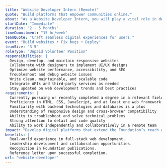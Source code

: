 ```yaml
---
title: "Website Developer Intern (Remote)"
quote: "Build platforms that empower communities online."
about: "As a Website Developer Intern, you will play a vital role in designing, developing, and maintaining web platforms that support our mission. This internship provides a valuable opportunity for individuals passionate about web development, user experience, and technology to apply their skills to meaningful projects that drive social impact and enhance our digital presence."
startDate: "Immediate"
duration: "2 - 5 Months"
timeCommitment: "15 hr/week"
teamQuote: "Craft seamless digital experiences for users."
event: "Build websites • Fix bugs • Deploy"
teamSize: "3-5"
roleType: "Unpaid Volunteer Position"
responsibilities: |
  Design, develop, and maintain responsive websites
  Collaborate with designers to implement UI/UX designs
  Optimize website performance, accessibility, and SEO
  Troubleshoot and debug website issues
  Write clean, maintainable, and scalable code
  Integrate APIs and third-party services as needed
  Stay updated on web development trends and best practices
requirements: |
  Currently pursuing or recently completed a degree in a relevant field (e.g., Computer Science, Web Development, Information Technology)
  Proficiency in HTML, CSS, JavaScript, and at least one web framework (e.g., React, Vue, Angular)
  Familiarity with backend technologies and databases is a plus
  Understanding of responsive design and cross-browser compatibility
  Ability to troubleshoot and solve technical problems
  Strong attention to detail and code quality
  Ability to work independently and collaboratively in a remote team
impact: "Develop digital platforms that extend the Foundation’s reach and improve access to its programs."
benefits: |
  Real-world experience in full-stack web development.
  Leadership development and collaboration opportunities.
  Recognition in Foundation publications.
  Reference letter upon successful completion.
url: "website-developer"
---
```

